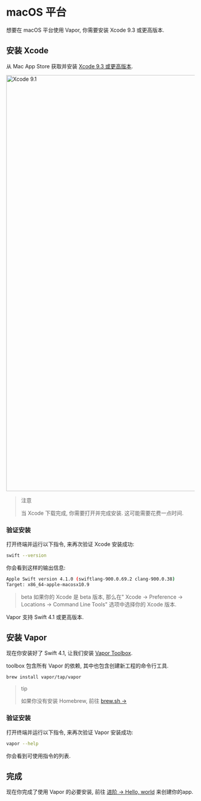 # macOS 平台

想要在 macOS 平台使用 Vapor, 你需要安装 Xcode 9.3 或更高版本.

## 安装 Xcode

从 Mac App Store 获取并安装 [Xcode 9.3 或更高版本](https://itunes.apple.com/us/app/xcode/id497799835?mt=12).

<img width="1112" alt="Xcode 9.1" src="https://user-images.githubusercontent.com/1342803/32911091-1b55b434-cad9-11e7-8ab2-fbd7ea0084da.png">

> 注意
>
> 当 Xcode 下载完成, 你需要打开并完成安装. 这可能需要花费一点时间.

### 验证安装

打开终端并运行以下指令, 来再次验证 Xcode 安装成功:

```sh
swift --version
```

你会看到这样的输出信息:

```sh
Apple Swift version 4.1.0 (swiftlang-900.0.69.2 clang-900.0.38)
Target: x86_64-apple-macosx10.9
```

> beta
> 如果你的 Xcode 是 beta 版本, 那么在" Xcode &rarr; Preference &rarr; Locations &rarr; Command Line Tools" 选项中选择你的 Xcode 版本.

Vapor 支持 Swift 4.1 或更高版本.

## 安装 Vapor

现在你安装好了 Swift 4.1, 让我们安装 [Vapor Toolbox](../getting-started/toolbox.md).

toolbox 包含所有 Vapor 的依赖, 其中也包含创建新工程的命令行工具.

```sh
brew install vapor/tap/vapor
```

> tip
>
> 如果你没有安装 Homebrew, 前往 <a href="https://brew.sh" target="_blank">brew.sh &rarr;</a>

### 验证安装

打开终端并运行以下指令, 来再次验证 Vapor 安装成功:

```sh
vapor --help
```

你会看到可使用指令的列表.

## 完成

现在你完成了使用 Vapor 的必要安装, 前往 [进阶 &rarr; Hello, world](../getting-started/hello-world.md) 来创建你的app.
